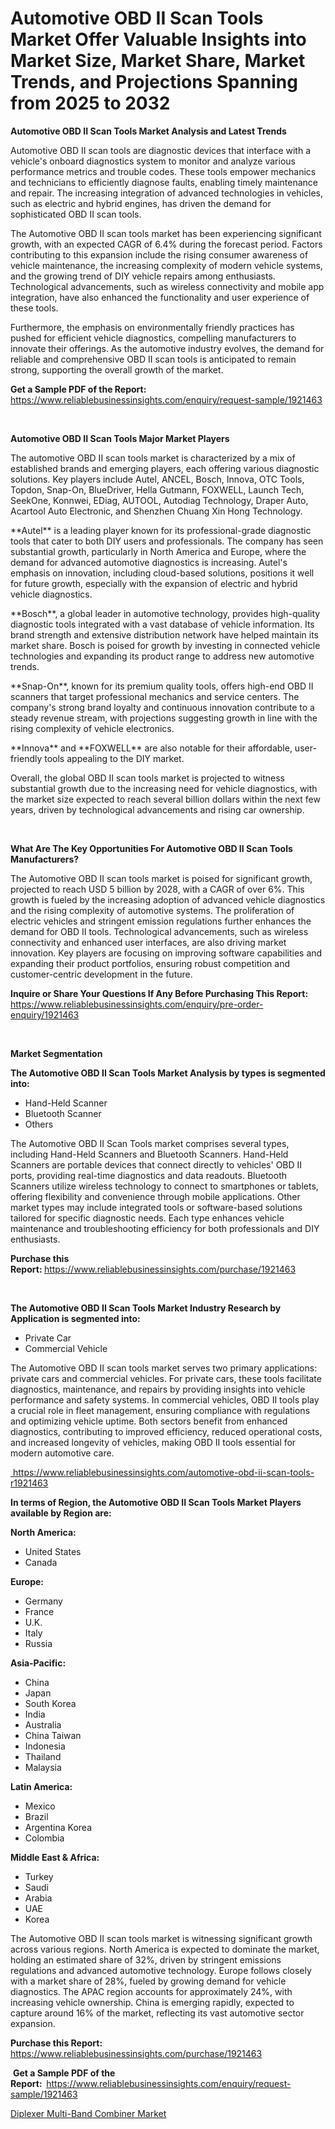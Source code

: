<p><h1>Automotive OBD II Scan Tools Market Offer Valuable Insights into Market Size, Market Share, Market Trends, and Projections Spanning from 2025 to 2032</h1></p><p><strong>Automotive OBD II Scan Tools Market Analysis and Latest Trends</strong></p>
<p><p>Automotive OBD II scan tools are diagnostic devices that interface with a vehicle's onboard diagnostics system to monitor and analyze various performance metrics and trouble codes. These tools empower mechanics and technicians to efficiently diagnose faults, enabling timely maintenance and repair. The increasing integration of advanced technologies in vehicles, such as electric and hybrid engines, has driven the demand for sophisticated OBD II scan tools.</p><p>The Automotive OBD II scan tools market has been experiencing significant growth, with an expected CAGR of 6.4% during the forecast period. Factors contributing to this expansion include the rising consumer awareness of vehicle maintenance, the increasing complexity of modern vehicle systems, and the growing trend of DIY vehicle repairs among enthusiasts. Technological advancements, such as wireless connectivity and mobile app integration, have also enhanced the functionality and user experience of these tools.</p><p>Furthermore, the emphasis on environmentally friendly practices has pushed for efficient vehicle diagnostics, compelling manufacturers to innovate their offerings. As the automotive industry evolves, the demand for reliable and comprehensive OBD II scan tools is anticipated to remain strong, supporting the overall growth of the market.</p></p>
<p><strong>Get a Sample PDF of the Report:&nbsp;</strong> <a href="https://www.reliablebusinessinsights.com/enquiry/request-sample/1921463?utm_campaign=2743&utm_medium=2&utm_source=Github&utm_content=ia&utm_term=01032025&utm_id=automotive-obd-ii-scan-tools">https://www.reliablebusinessinsights.com/enquiry/request-sample/1921463</a></p>
<p>&nbsp;</p>
<p><strong>Automotive OBD II Scan Tools Major Market Players</strong></p>
<p><p>The automotive OBD II scan tools market is characterized by a mix of established brands and emerging players, each offering various diagnostic solutions. Key players include Autel, ANCEL, Bosch, Innova, OTC Tools, Topdon, Snap-On, BlueDriver, Hella Gutmann, FOXWELL, Launch Tech, SeekOne, Konnwei, EDiag, AUTOOL, Autodiag Technology, Draper Auto, Acartool Auto Electronic, and Shenzhen Chuang Xin Hong Technology.</p><p>**Autel** is a leading player known for its professional-grade diagnostic tools that cater to both DIY users and professionals. The company has seen substantial growth, particularly in North America and Europe, where the demand for advanced automotive diagnostics is increasing. Autel's emphasis on innovation, including cloud-based solutions, positions it well for future growth, especially with the expansion of electric and hybrid vehicle diagnostics.</p><p>**Bosch**, a global leader in automotive technology, provides high-quality diagnostic tools integrated with a vast database of vehicle information. Its brand strength and extensive distribution network have helped maintain its market share. Bosch is poised for growth by investing in connected vehicle technologies and expanding its product range to address new automotive trends.</p><p>**Snap-On**, known for its premium quality tools, offers high-end OBD II scanners that target professional mechanics and service centers. The company's strong brand loyalty and continuous innovation contribute to a steady revenue stream, with projections suggesting growth in line with the rising complexity of vehicle electronics.</p><p>**Innova** and **FOXWELL** are also notable for their affordable, user-friendly tools appealing to the DIY market. </p><p>Overall, the global OBD II scan tools market is projected to witness substantial growth due to the increasing need for vehicle diagnostics, with the market size expected to reach several billion dollars within the next few years, driven by technological advancements and rising car ownership.</p></p>
<p>&nbsp;</p>
<p><strong>What Are The Key Opportunities For Automotive OBD II Scan Tools Manufacturers?</strong></p>
<p><p>The Automotive OBD II scan tools market is poised for significant growth, projected to reach USD 5 billion by 2028, with a CAGR of over 6%. This growth is fueled by the increasing adoption of advanced vehicle diagnostics and the rising complexity of automotive systems. The proliferation of electric vehicles and stringent emission regulations further enhances the demand for OBD II tools. Technological advancements, such as wireless connectivity and enhanced user interfaces, are also driving market innovation. Key players are focusing on improving software capabilities and expanding their product portfolios, ensuring robust competition and customer-centric development in the future.</p></p>
<p><strong>Inquire or Share Your Questions If Any Before Purchasing This Report:</strong> <a href="https://www.reliablebusinessinsights.com/enquiry/pre-order-enquiry/1921463?utm_campaign=2743&utm_medium=2&utm_source=Github&utm_content=ia&utm_term=01032025&utm_id=automotive-obd-ii-scan-tools">https://www.reliablebusinessinsights.com/enquiry/pre-order-enquiry/1921463</a></p>
<p>&nbsp;</p>
<p><strong>Market Segmentation</strong></p>
<p><strong>The Automotive OBD II Scan Tools Market Analysis by types is segmented into:</strong></p>
<p><ul><li>Hand-Held Scanner</li><li>Bluetooth Scanner</li><li>Others</li></ul></p>
<p><p>The Automotive OBD II Scan Tools market comprises several types, including Hand-Held Scanners and Bluetooth Scanners. Hand-Held Scanners are portable devices that connect directly to vehicles' OBD II ports, providing real-time diagnostics and data readouts. Bluetooth Scanners utilize wireless technology to connect to smartphones or tablets, offering flexibility and convenience through mobile applications. Other market types may include integrated tools or software-based solutions tailored for specific diagnostic needs. Each type enhances vehicle maintenance and troubleshooting efficiency for both professionals and DIY enthusiasts.</p></p>
<p><strong>Purchase this Report:&nbsp;</strong><a href="https://www.reliablebusinessinsights.com/purchase/1921463?utm_campaign=2743&utm_medium=2&utm_source=Github&utm_content=ia&utm_term=01032025&utm_id=automotive-obd-ii-scan-tools">https://www.reliablebusinessinsights.com/purchase/1921463</a></p>
<p>&nbsp;</p>
<p><strong>The Automotive OBD II Scan Tools Market Industry Research by Application is segmented into:</strong></p>
<p><ul><li>Private Car</li><li>Commercial Vehicle</li></ul></p>
<p><p>The Automotive OBD II scan tools market serves two primary applications: private cars and commercial vehicles. For private cars, these tools facilitate diagnostics, maintenance, and repairs by providing insights into vehicle performance and safety systems. In commercial vehicles, OBD II tools play a crucial role in fleet management, ensuring compliance with regulations and optimizing vehicle uptime. Both sectors benefit from enhanced diagnostics, contributing to improved efficiency, reduced operational costs, and increased longevity of vehicles, making OBD II tools essential for modern automotive care.</p></p>
<p><a href="https://www.reliablebusinessinsights.com/automotive-obd-ii-scan-tools-r1921463?utm_campaign=2743&utm_medium=2&utm_source=Github&utm_content=ia&utm_term=01032025&utm_id=automotive-obd-ii-scan-tools">&nbsp;https://www.reliablebusinessinsights.com/automotive-obd-ii-scan-tools-r1921463</a></p>
<p><strong>In terms of Region, the Automotive OBD II Scan Tools Market Players available by Region are:</strong></p>
<p>
    <p> <strong> North America: </strong>
        <ul>
            <li>United States</li>
            <li>Canada</li>
        </ul>
        </p> 
    <p> <strong> Europe: </strong>
        <ul>
            <li>Germany</li>
            <li>France</li>
            <li>U.K.</li>
            <li>Italy</li>
            <li>Russia</li>
        </ul>
        </p> 
    <p> <strong> Asia-Pacific: </strong>
        <ul>
            <li>China</li>
            <li>Japan</li>
            <li>South Korea</li>
            <li>India</li>
            <li>Australia</li>
            <li>China Taiwan</li>
            <li>Indonesia</li>
            <li>Thailand</li>
            <li>Malaysia</li>
        </ul>
        </p> 
    <p> <strong> Latin America: </strong>
        <ul>
            <li>Mexico</li>
            <li>Brazil</li>
            <li>Argentina Korea</li>
            <li>Colombia</li>
        </ul>
        </p> 
    <p> <strong> Middle East & Africa: </strong>
        <ul>
            <li>Turkey</li>
            <li>Saudi</li>
            <li>Arabia</li>
            <li>UAE</li>
            <li>Korea</li>
        </ul>
    </p>
    </p>
<p><p>The Automotive OBD II scan tools market is witnessing significant growth across various regions. North America is expected to dominate the market, holding an estimated share of 32%, driven by stringent emissions regulations and advanced automotive technology. Europe follows closely with a market share of 28%, fueled by growing demand for vehicle diagnostics. The APAC region accounts for approximately 24%, with increasing vehicle ownership. China is emerging rapidly, expected to capture around 16% of the market, reflecting its vast automotive sector expansion.</p></p>
<p><strong>Purchase this Report: </strong><a href="https://www.reliablebusinessinsights.com/purchase/1921463?utm_campaign=2743&utm_medium=2&utm_source=Github&utm_content=ia&utm_term=01032025&utm_id=automotive-obd-ii-scan-tools">https://www.reliablebusinessinsights.com/purchase/1921463</a></p>
<p>&nbsp;<strong>Get a Sample PDF of the Report:&nbsp;&nbsp;</strong><a href="https://www.reliablebusinessinsights.com/enquiry/request-sample/1921463?utm_campaign=2743&utm_medium=2&utm_source=Github&utm_content=ia&utm_term=01032025&utm_id=automotive-obd-ii-scan-tools">https://www.reliablebusinessinsights.com/enquiry/request-sample/1921463</a></p>
<p><strong></strong></p>
<p><p><a href="https://github.com/rahebeinum/Market-Research-Report-List-1/blob/main/diplexer-multi-band-combiner-market.md?utm_campaign=2743&utm_medium=2&utm_source=Github&utm_content=ia&utm_term=01032025&utm_id=automotive-obd-ii-scan-tools">Diplexer Multi-Band Combiner Market</a></p></p>
